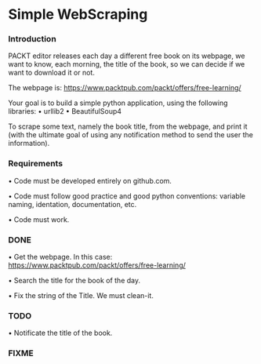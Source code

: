 # Simple WebScraping

### Introduction

PACKT editor releases each day a different free book on its webpage, we want
to know, each morning, the title of the book, so we can decide if we want to
download it or not.

The webpage is:
https://www.packtpub.com/packt/offers/free-learning/

Your goal is to build a simple python application, using the following libraries:
• urllib2
• BeautifulSoup4

To scrape some text, namely the book title, from the webpage, and print it
(with the ultimate goal of using any notification method to send the user the
information).

### Requirements

• Code must be developed entirely on github.com.

• Code must follow good practice and good python conventions:  variable naming, 
  identation, documentation, etc.

• Code must work.

### DONE

• Get the webpage. In this case: https://www.packtpub.com/packt/offers/free-learning/

• Search the title for the book of the day.

• Fix the string of the Title. We must clean-it.

### TODO

• Notificate the title of the book.

### FIXME